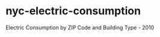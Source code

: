 nyc-electric-consumption
========================

Electric Consumption by ZIP Code and Building Type - 2010